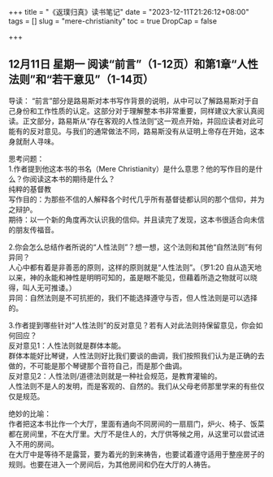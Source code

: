 +++
title = "《返璞归真》读书笔记"
date = "2023-12-11T21:26:12+08:00"
tags = []
slug = "mere-christianity"
toc = true
DropCap = false

+++

## 12月11日 星期一 阅读“前言”（1-12页）和第1章“人性法则”和“若干意见”（1-14页）

导读：
“前言”部分是路易斯对本书写作背景的说明，从中可以了解路易斯对于自己身份和工作性质的认定。这部分对于理解整本书非常重要，同样建议大家认真阅读。正文部分，路易斯从“存在客观的人性法则”这一观点开始，并回应读者对此可能有的反对意见。与我们的通常做法不同，路易斯没有从证明上帝存在开始，这本身就耐人寻味。

思考问题：<br>
1.作者提到他这本书的书名（Mere Christianity）是什么意思？他的写作目的是什么？你阅读这本书的期待是什么？<br>
纯粹的基督教<br>
写作目的：为那些不信的人解释各个时代几乎所有基督徒都认同的那个信仰，并为之辩护。<br>
期待：以一个新的角度再次认识我的信仰。并且读完了发现，这本书很适合向未信的朋友传福音。</em>

2.你会怎么总结作者所说的“人性法则”？想一想，这个法则和其他“自然法则”有何异同？<br>
人心中都有着是非善恶的原则，这样的原则就是“人性法则”。（罗1:20 自从造天地以来，神的永能和神性是明明可知的，虽是眼不能见，但藉着所造之物就可以晓得，叫人无可推诿。）<br>
异同：自然法则是不可抗拒的，我们不能选择遵守与否，但人性法则是可以选择的。

3.作者提到哪些针对“人性法则”的反对意见？若有人对此法则持保留意见，你会如何回应？<br>
反对意见1：人性法则就是群体本能。<br>
群体本能好比琴键，人性法则好比我们要谈的曲调，我们按照我们认为是正确的去做的，不可能是那个琴键那个音符自己，而是那个曲调。<br>
反对意见2：人性法则/道德法则就是一种社会规范，是教育灌输的。<br>
人性法则不是人的发明，而是客观的、自然的。我们从父母老师那里学来的有些仅仅是规范。

绝妙的比喻：<br>
作者把这本书比作一个大厅，里面有通向不同房间的一扇扇门，炉火、椅子、饭菜都在房间里，不在大厅里。大厅不是住人的，大厅供等候之用，从这里可以尝试进入不用的房间。<br>
在大厅中是等待不是露营，要为着光的到来祷告，也要试着遵守适用于整座房子的规则。也要在进入一个房间后，为其他房间和仍在大厅的人祷告。